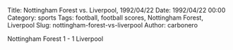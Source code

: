 Title: Nottingham Forest vs. Liverpool, 1992/04/22
Date: 1992/04/22 00:00
Category: sports
Tags: football, football scores, Nottingham Forest, Liverpool
Slug: nottingham-forest-vs-liverpool
Author: carbonero


Nottingham Forest 1 - 1 Liverpool
